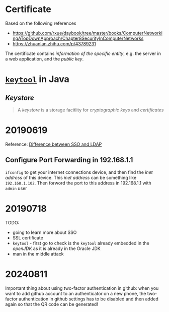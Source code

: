 # Certificate
Based on the following references

* https://github.com/rxue/daybook/tree/master/books/ComputerNetworkingATopDownApproach/Chapter8SecurityInComputerNetworks
* https://zhuanlan.zhihu.com/p/43789231

The certificate contains *information of the specific entity*, e.g. the server in a web application, and the *public key*.

# [`keytool`](https://docs.oracle.com/javase/8/docs/technotes/tools/unix/keytool.html) in Java
## *Keystore*
> A *keystore* is a storage facitlity for *cryptographic keys* and *certificates*

# 20190619
Reference: [Difference between SSO and LDAP](http://www.differencebetween.net/technology/protocols-formats/difference-between-sso-and-ldap/)
## Configure Port Forwarding in 192.168.1.1
`ifconfig` to get your internet connections device, and then find the *inet address* of this device. This *inet address* can be something like `192.168.1.102`. Then forword the port to this address in 192.168.1.1 with `admin` user

# 20190718
TODO: 
* going to learn more about SSO
* SSL certificate
* `keytool` - first go to check is the `keytool` already embedded in the *openJDK* as it is already in the Oracle JDK 
* man in the middle attack

# 20240811
Important thing about using two-factor authentication in github: when you want to add github account to an authenticator on a new phone, the two-factor authentication in github settings has to be disabled and then added again so that the QR code can be generated!


